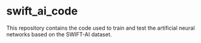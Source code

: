 # swift_ai_code
This repository contains the code used to train and test the artificial neural networks based on the SWIFT-AI dataset.
